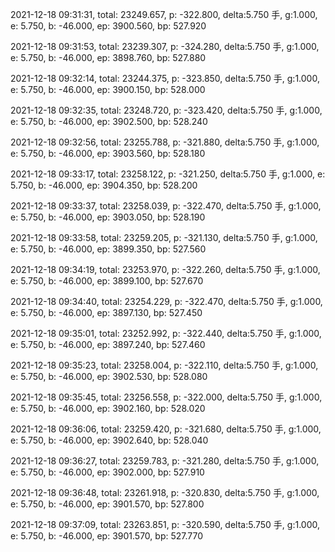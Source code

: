 2021-12-18 09:31:31, total: 23249.657, p: -322.800, delta:5.750 手, g:1.000, e: 5.750, b: -46.000, ep: 3900.560, bp: 527.920

2021-12-18 09:31:53, total: 23239.307, p: -324.280, delta:5.750 手, g:1.000, e: 5.750, b: -46.000, ep: 3898.760, bp: 527.880

2021-12-18 09:32:14, total: 23244.375, p: -323.850, delta:5.750 手, g:1.000, e: 5.750, b: -46.000, ep: 3900.150, bp: 528.000

2021-12-18 09:32:35, total: 23248.720, p: -323.420, delta:5.750 手, g:1.000, e: 5.750, b: -46.000, ep: 3902.500, bp: 528.240

2021-12-18 09:32:56, total: 23255.788, p: -321.880, delta:5.750 手, g:1.000, e: 5.750, b: -46.000, ep: 3903.560, bp: 528.180

2021-12-18 09:33:17, total: 23258.122, p: -321.250, delta:5.750 手, g:1.000, e: 5.750, b: -46.000, ep: 3904.350, bp: 528.200

2021-12-18 09:33:37, total: 23258.039, p: -322.470, delta:5.750 手, g:1.000, e: 5.750, b: -46.000, ep: 3903.050, bp: 528.190

2021-12-18 09:33:58, total: 23259.205, p: -321.130, delta:5.750 手, g:1.000, e: 5.750, b: -46.000, ep: 3899.350, bp: 527.560

2021-12-18 09:34:19, total: 23253.970, p: -322.260, delta:5.750 手, g:1.000, e: 5.750, b: -46.000, ep: 3899.100, bp: 527.670

2021-12-18 09:34:40, total: 23254.229, p: -322.470, delta:5.750 手, g:1.000, e: 5.750, b: -46.000, ep: 3897.130, bp: 527.450

2021-12-18 09:35:01, total: 23252.992, p: -322.440, delta:5.750 手, g:1.000, e: 5.750, b: -46.000, ep: 3897.240, bp: 527.460

2021-12-18 09:35:23, total: 23258.004, p: -322.110, delta:5.750 手, g:1.000, e: 5.750, b: -46.000, ep: 3902.530, bp: 528.080

2021-12-18 09:35:45, total: 23256.558, p: -322.000, delta:5.750 手, g:1.000, e: 5.750, b: -46.000, ep: 3902.160, bp: 528.020

2021-12-18 09:36:06, total: 23259.420, p: -321.680, delta:5.750 手, g:1.000, e: 5.750, b: -46.000, ep: 3902.640, bp: 528.040

2021-12-18 09:36:27, total: 23259.783, p: -321.280, delta:5.750 手, g:1.000, e: 5.750, b: -46.000, ep: 3902.000, bp: 527.910

2021-12-18 09:36:48, total: 23261.918, p: -320.830, delta:5.750 手, g:1.000, e: 5.750, b: -46.000, ep: 3901.570, bp: 527.800

2021-12-18 09:37:09, total: 23263.851, p: -320.590, delta:5.750 手, g:1.000, e: 5.750, b: -46.000, ep: 3901.570, bp: 527.770